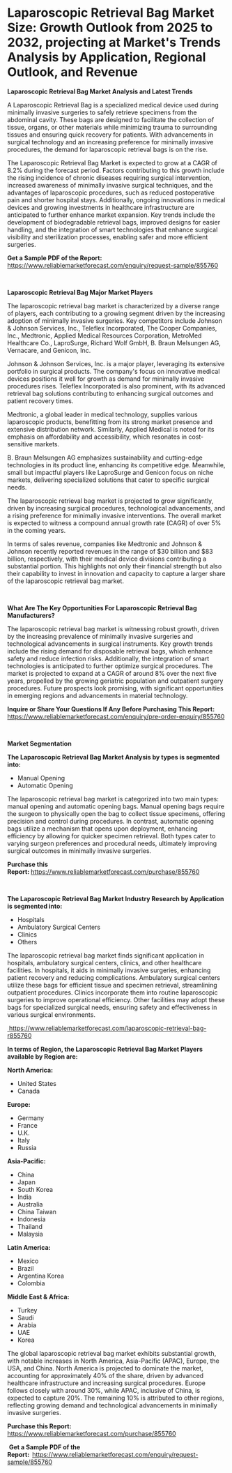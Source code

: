 <p><h1>Laparoscopic Retrieval Bag Market Size: Growth Outlook from 2025 to 2032, projecting at Market's Trends Analysis by Application, Regional Outlook, and Revenue</h1></p><p><strong>Laparoscopic Retrieval Bag Market Analysis and Latest Trends</strong></p>
<p><p>A Laparoscopic Retrieval Bag is a specialized medical device used during minimally invasive surgeries to safely retrieve specimens from the abdominal cavity. These bags are designed to facilitate the collection of tissue, organs, or other materials while minimizing trauma to surrounding tissues and ensuring quick recovery for patients. With advancements in surgical technology and an increasing preference for minimally invasive procedures, the demand for laparoscopic retrieval bags is on the rise.</p><p>The Laparoscopic Retrieval Bag Market is expected to grow at a CAGR of 8.2% during the forecast period. Factors contributing to this growth include the rising incidence of chronic diseases requiring surgical intervention, increased awareness of minimally invasive surgical techniques, and the advantages of laparoscopic procedures, such as reduced postoperative pain and shorter hospital stays. Additionally, ongoing innovations in medical devices and growing investments in healthcare infrastructure are anticipated to further enhance market expansion. Key trends include the development of biodegradable retrieval bags, improved designs for easier handling, and the integration of smart technologies that enhance surgical visibility and sterilization processes, enabling safer and more efficient surgeries.</p></p>
<p><strong>Get a Sample PDF of the Report:&nbsp;</strong> <a href="https://www.reliablemarketforecast.com/enquiry/request-sample/855760?utm_campaign=3089&utm_medium=2&utm_source=Github&utm_content=ia&utm_term=13042025&utm_id=laparoscopic-retrieval-bag">https://www.reliablemarketforecast.com/enquiry/request-sample/855760</a></p>
<p>&nbsp;</p>
<p><strong>Laparoscopic Retrieval Bag Major Market Players</strong></p>
<p><p>The laparoscopic retrieval bag market is characterized by a diverse range of players, each contributing to a growing segment driven by the increasing adoption of minimally invasive surgeries. Key competitors include Johnson & Johnson Services, Inc., Teleflex Incorporated, The Cooper Companies, Inc., Medtronic, Applied Medical Resources Corporation, MetroMed Healthcare Co., LaproSurge, Richard Wolf GmbH, B. Braun Melsungen AG, Vernacare, and Genicon, Inc.</p><p>Johnson & Johnson Services, Inc. is a major player, leveraging its extensive portfolio in surgical products. The company's focus on innovative medical devices positions it well for growth as demand for minimally invasive procedures rises. Teleflex Incorporated is also prominent, with its advanced retrieval bag solutions contributing to enhancing surgical outcomes and patient recovery times.</p><p>Medtronic, a global leader in medical technology, supplies various laparoscopic products, benefitting from its strong market presence and extensive distribution network. Similarly, Applied Medical is noted for its emphasis on affordability and accessibility, which resonates in cost-sensitive markets.</p><p>B. Braun Melsungen AG emphasizes sustainability and cutting-edge technologies in its product line, enhancing its competitive edge. Meanwhile, small but impactful players like LaproSurge and Genicon focus on niche markets, delivering specialized solutions that cater to specific surgical needs.</p><p>The laparoscopic retrieval bag market is projected to grow significantly, driven by increasing surgical procedures, technological advancements, and a rising preference for minimally invasive interventions. The overall market is expected to witness a compound annual growth rate (CAGR) of over 5% in the coming years.</p><p>In terms of sales revenue, companies like Medtronic and Johnson & Johnson recently reported revenues in the range of $30 billion and $83 billion, respectively, with their medical device divisions contributing a substantial portion. This highlights not only their financial strength but also their capability to invest in innovation and capacity to capture a larger share of the laparoscopic retrieval bag market.</p></p>
<p>&nbsp;</p>
<p><strong>What Are The Key Opportunities For Laparoscopic Retrieval Bag Manufacturers?</strong></p>
<p><p>The laparoscopic retrieval bag market is witnessing robust growth, driven by the increasing prevalence of minimally invasive surgeries and technological advancements in surgical instruments. Key growth trends include the rising demand for disposable retrieval bags, which enhance safety and reduce infection risks. Additionally, the integration of smart technologies is anticipated to further optimize surgical procedures. The market is projected to expand at a CAGR of around 8% over the next five years, propelled by the growing geriatric population and outpatient surgery procedures. Future prospects look promising, with significant opportunities in emerging regions and advancements in material technology.</p></p>
<p><strong>Inquire or Share Your Questions If Any Before Purchasing This Report:</strong> <a href="https://www.reliablemarketforecast.com/enquiry/pre-order-enquiry/855760?utm_campaign=3089&utm_medium=2&utm_source=Github&utm_content=ia&utm_term=13042025&utm_id=laparoscopic-retrieval-bag">https://www.reliablemarketforecast.com/enquiry/pre-order-enquiry/855760</a></p>
<p>&nbsp;</p>
<p><strong>Market Segmentation</strong></p>
<p><strong>The Laparoscopic Retrieval Bag Market Analysis by types is segmented into:</strong></p>
<p><ul><li>Manual Opening</li><li>Automatic Opening</li></ul></p>
<p><p>The laparoscopic retrieval bag market is categorized into two main types: manual opening and automatic opening bags. Manual opening bags require the surgeon to physically open the bag to collect tissue specimens, offering precision and control during procedures. In contrast, automatic opening bags utilize a mechanism that opens upon deployment, enhancing efficiency by allowing for quicker specimen retrieval. Both types cater to varying surgeon preferences and procedural needs, ultimately improving surgical outcomes in minimally invasive surgeries.</p></p>
<p><strong>Purchase this Report:&nbsp;</strong><a href="https://www.reliablemarketforecast.com/purchase/855760?utm_campaign=3089&utm_medium=2&utm_source=Github&utm_content=ia&utm_term=13042025&utm_id=laparoscopic-retrieval-bag">https://www.reliablemarketforecast.com/purchase/855760</a></p>
<p>&nbsp;</p>
<p><strong>The Laparoscopic Retrieval Bag Market Industry Research by Application is segmented into:</strong></p>
<p><ul><li>Hospitals</li><li>Ambulatory Surgical Centers</li><li>Clinics</li><li>Others</li></ul></p>
<p><p>The laparoscopic retrieval bag market finds significant application in hospitals, ambulatory surgical centers, clinics, and other healthcare facilities. In hospitals, it aids in minimally invasive surgeries, enhancing patient recovery and reducing complications. Ambulatory surgical centers utilize these bags for efficient tissue and specimen retrieval, streamlining outpatient procedures. Clinics incorporate them into routine laparoscopic surgeries to improve operational efficiency. Other facilities may adopt these bags for specialized surgical needs, ensuring safety and effectiveness in various surgical environments.</p></p>
<p><a href="https://www.reliablemarketforecast.com/laparoscopic-retrieval-bag-r855760?utm_campaign=3089&utm_medium=2&utm_source=Github&utm_content=ia&utm_term=13042025&utm_id=laparoscopic-retrieval-bag">&nbsp;https://www.reliablemarketforecast.com/laparoscopic-retrieval-bag-r855760</a></p>
<p><strong>In terms of Region, the Laparoscopic Retrieval Bag Market Players available by Region are:</strong></p>
<p>
    <p> <strong> North America: </strong>
        <ul>
            <li>United States</li>
            <li>Canada</li>
        </ul>
        </p> 
    <p> <strong> Europe: </strong>
        <ul>
            <li>Germany</li>
            <li>France</li>
            <li>U.K.</li>
            <li>Italy</li>
            <li>Russia</li>
        </ul>
        </p> 
    <p> <strong> Asia-Pacific: </strong>
        <ul>
            <li>China</li>
            <li>Japan</li>
            <li>South Korea</li>
            <li>India</li>
            <li>Australia</li>
            <li>China Taiwan</li>
            <li>Indonesia</li>
            <li>Thailand</li>
            <li>Malaysia</li>
        </ul>
        </p> 
    <p> <strong> Latin America: </strong>
        <ul>
            <li>Mexico</li>
            <li>Brazil</li>
            <li>Argentina Korea</li>
            <li>Colombia</li>
        </ul>
        </p> 
    <p> <strong> Middle East & Africa: </strong>
        <ul>
            <li>Turkey</li>
            <li>Saudi</li>
            <li>Arabia</li>
            <li>UAE</li>
            <li>Korea</li>
        </ul>
    </p>
    </p>
<p><p>The global laparoscopic retrieval bag market exhibits substantial growth, with notable increases in North America, Asia-Pacific (APAC), Europe, the USA, and China. North America is projected to dominate the market, accounting for approximately 40% of the share, driven by advanced healthcare infrastructure and increasing surgical procedures. Europe follows closely with around 30%, while APAC, inclusive of China, is expected to capture 20%. The remaining 10% is attributed to other regions, reflecting growing demand and technological advancements in minimally invasive surgeries.</p></p>
<p><strong>Purchase this Report: </strong><a href="https://www.reliablemarketforecast.com/purchase/855760?utm_campaign=3089&utm_medium=2&utm_source=Github&utm_content=ia&utm_term=13042025&utm_id=laparoscopic-retrieval-bag">https://www.reliablemarketforecast.com/purchase/855760</a></p>
<p>&nbsp;<strong>Get a Sample PDF of the Report:&nbsp;&nbsp;</strong><a href="https://www.reliablemarketforecast.com/enquiry/request-sample/855760?utm_campaign=3089&utm_medium=2&utm_source=Github&utm_content=ia&utm_term=13042025&utm_id=laparoscopic-retrieval-bag">https://www.reliablemarketforecast.com/enquiry/request-sample/855760</a></p>
<p><strong></strong></p>
<p><p></p><p></p><p></p></p>